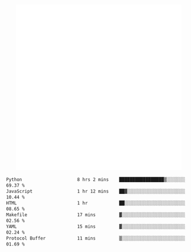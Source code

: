 <div align="center">
    <a href="https://konst.fish">
        <img src="https://raw.githubusercontent.com/konstfish/konstfish/master/fish.svg" alt="Logo" width="450"/>
    </a>
</div>

<!--START_SECTION:waka-->

```text
Python                     8 hrs 2 mins    █████████████████▒░░░░░░░   69.37 %
JavaScript                 1 hr 12 mins    ██▓░░░░░░░░░░░░░░░░░░░░░░   10.44 %
HTML                       1 hr            ██░░░░░░░░░░░░░░░░░░░░░░░   08.65 %
Makefile                   17 mins         ▓░░░░░░░░░░░░░░░░░░░░░░░░   02.56 %
YAML                       15 mins         ▓░░░░░░░░░░░░░░░░░░░░░░░░   02.24 %
Protocol Buffer            11 mins         ▒░░░░░░░░░░░░░░░░░░░░░░░░   01.69 %
```

<!--END_SECTION:waka-->
